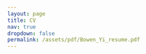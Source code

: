 ```yaml
---
layout: page
title: CV
nav: true
dropdown: false
permalink: /assets/pdf/Bowen_Yi_resume.pdf
---
```


